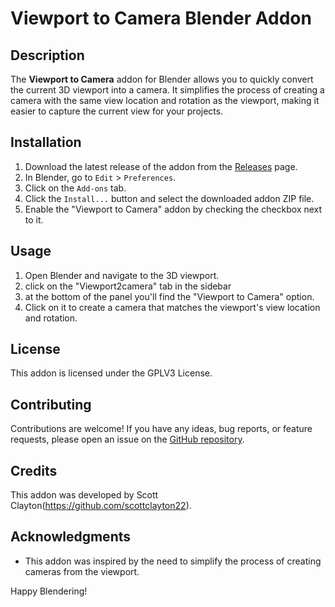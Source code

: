 # Viewport to Camera Blender Addon

## Description

The **Viewport to Camera** addon for Blender allows you to quickly convert the current 3D viewport into a camera. It simplifies the process of creating a camera with the same view location and rotation as the viewport, making it easier to capture the current view for your projects.

## Installation

1. Download the latest release of the addon from the [Releases](https://github.com/yourusername/viewport2camera/releases) page.
2. In Blender, go to `Edit` > `Preferences`.
3. Click on the `Add-ons` tab.
4. Click the `Install...` button and select the downloaded addon ZIP file.
5. Enable the "Viewport to Camera" addon by checking the checkbox next to it.

## Usage

1. Open Blender and navigate to the 3D viewport.
2. click on the "Viewport2camera" tab in the sidebar 
3. at the bottom of the panel you'll find the "Viewport to Camera" option.
4. Click on it to create a camera that matches the viewport's view location and rotation.

## License

This addon is licensed under the GPLV3 License.

## Contributing

Contributions are welcome! If you have any ideas, bug reports, or feature requests, please open an issue on the [GitHub repository](https://github.com/yourusername/viewport2camera).

## Credits

This addon was developed by Scott Clayton(https://github.com/scottclayton22).

## Acknowledgments

- This addon was inspired by the need to simplify the process of creating cameras from the viewport.

Happy Blendering!
